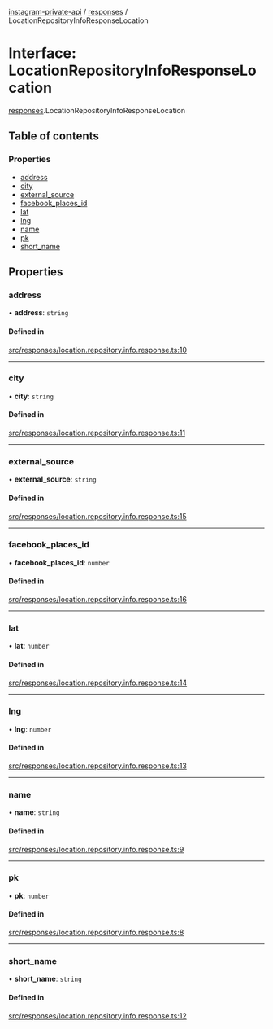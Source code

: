 [instagram-private-api](../../README.md) / [responses](../../modules/responses.md) / LocationRepositoryInfoResponseLocation

# Interface: LocationRepositoryInfoResponseLocation

[responses](../../modules/responses.md).LocationRepositoryInfoResponseLocation

## Table of contents

### Properties

- [address](LocationRepositoryInfoResponseLocation.md#address)
- [city](LocationRepositoryInfoResponseLocation.md#city)
- [external\_source](LocationRepositoryInfoResponseLocation.md#external_source)
- [facebook\_places\_id](LocationRepositoryInfoResponseLocation.md#facebook_places_id)
- [lat](LocationRepositoryInfoResponseLocation.md#lat)
- [lng](LocationRepositoryInfoResponseLocation.md#lng)
- [name](LocationRepositoryInfoResponseLocation.md#name)
- [pk](LocationRepositoryInfoResponseLocation.md#pk)
- [short\_name](LocationRepositoryInfoResponseLocation.md#short_name)

## Properties

### address

• **address**: `string`

#### Defined in

[src/responses/location.repository.info.response.ts:10](https://github.com/Nerixyz/instagram-private-api/blob/4971f34/src/responses/location.repository.info.response.ts#L10)

___

### city

• **city**: `string`

#### Defined in

[src/responses/location.repository.info.response.ts:11](https://github.com/Nerixyz/instagram-private-api/blob/4971f34/src/responses/location.repository.info.response.ts#L11)

___

### external\_source

• **external\_source**: `string`

#### Defined in

[src/responses/location.repository.info.response.ts:15](https://github.com/Nerixyz/instagram-private-api/blob/4971f34/src/responses/location.repository.info.response.ts#L15)

___

### facebook\_places\_id

• **facebook\_places\_id**: `number`

#### Defined in

[src/responses/location.repository.info.response.ts:16](https://github.com/Nerixyz/instagram-private-api/blob/4971f34/src/responses/location.repository.info.response.ts#L16)

___

### lat

• **lat**: `number`

#### Defined in

[src/responses/location.repository.info.response.ts:14](https://github.com/Nerixyz/instagram-private-api/blob/4971f34/src/responses/location.repository.info.response.ts#L14)

___

### lng

• **lng**: `number`

#### Defined in

[src/responses/location.repository.info.response.ts:13](https://github.com/Nerixyz/instagram-private-api/blob/4971f34/src/responses/location.repository.info.response.ts#L13)

___

### name

• **name**: `string`

#### Defined in

[src/responses/location.repository.info.response.ts:9](https://github.com/Nerixyz/instagram-private-api/blob/4971f34/src/responses/location.repository.info.response.ts#L9)

___

### pk

• **pk**: `number`

#### Defined in

[src/responses/location.repository.info.response.ts:8](https://github.com/Nerixyz/instagram-private-api/blob/4971f34/src/responses/location.repository.info.response.ts#L8)

___

### short\_name

• **short\_name**: `string`

#### Defined in

[src/responses/location.repository.info.response.ts:12](https://github.com/Nerixyz/instagram-private-api/blob/4971f34/src/responses/location.repository.info.response.ts#L12)
